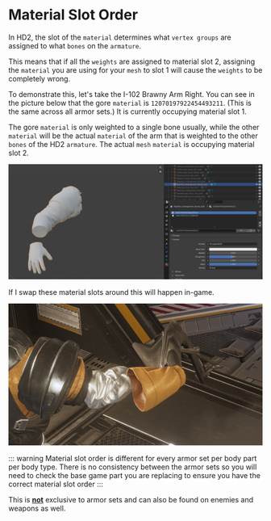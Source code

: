 # Material Slot Order

In HD2, the slot of the `material` determines what `vertex groups` are assigned to what `bones` on the `armature`. 

This means that if all the `weights` are assigned to material slot 2, assigning the `material` you are using for your `mesh` to slot 1 will cause the `weights` to be completely wrong.

To demonstrate this, let's take the I-102 Brawny Arm Right. You can see in the picture below that the gore `material` is `12070197922454493211`. (This is the same across all armor sets.) It is currently occupying material slot 1.

The gore `material` is only weighted to a single bone usually, while the other `material` will be the actual `material` of the arm that is weighted to the other `bones` of the HD2 `armature`. The actual `mesh` `material` is occupying material slot 2.

![material-order](../public/images/materials/material-order.png)

If I swap these material slots around this will happen in-game.

![material-order2](../public/images/materials/material-order2.png)

::: warning
Material slot order is different for every armor set per body part per body type. There is no consistency between the armor sets so you will need to check the base game part you are replacing to ensure you have the correct material slot order
:::

This is <u>**not**</u> exclusive to armor sets and can also be found on enemies and weapons as well.